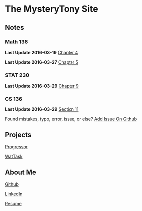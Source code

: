 The MysteryTony Site
=====

## Notes

### Math 136
**Last Update 2016-03-19**
[Chapter 4](http://mysterytony.github.io/notes/math136/chapter4.html)

**Last Update 2016-03-27**
[Chapter 5](http://mysterytony.github.io/notes/math136/chapter5.html)

### STAT 230

**Last Update 2016-03-29**
[Chapter 9](http://mysterytony.github.io/notes/stat230/chapter9.html)

### CS 136

**Last Update 2016-03-29**
[Section 11](http://mysterytony.github.io/notes/cs136/section11.html)

Found mistakes, typo, error, issue, or else? [Add Issue On Github](https://github.com/mysterytony/mysterytony.github.io/issues)

## Projects

[Progressor](http://progressor.azurewebsites.net/)

[WatTask](http://wattask.tk/)

## About Me

[Github](https://github.com/mysterytony)

[LinkedIn](https://ca.linkedin.com/in/tony-li-281b59b9)

[Resume](https://onedrive.live.com/redir?resid=7C604C88796DF83E!12013&authkey=!AIcvZqNAqZw_42o&ithint=file%2cpdf)